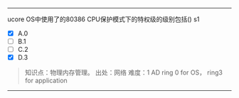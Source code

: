 ---
ucore OS中使用了的80386 CPU保护模式下的特权级的级别包括() s1
- [x] A.0
- [ ] B.1
- [ ] C.2
- [x] D.3

> 知识点：物理内存管理。
> 出处：网络
> 难度：1
> AD ring 0 for OS， ring3 for application


---